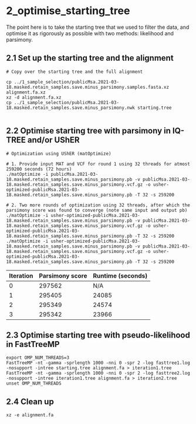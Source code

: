 # 2_optimise_starting_tree

The point here is to take the starting tree that we used to filter the data, and optimise it as rigorously as possible with two methods: likelihood and parsimony.


## 2.1 Set up the starting tree and the alignment

```
# Copy over the starting tree and the full alignment

cp ../1_sample_selection/publicMsa.2021-03-18.masked.retain_samples.save.minus_parsimony.samples.fasta.xz alignment.fa.xz
xz -d alignment.fa.xz
cp ../1_sample_selection/publicMsa.2021-03-18.masked.retain_samples.save.minus_parsimony.nwk starting.tree


```


## 2.2 Optimise starting tree with parsimony in IQ-TREE and/or UShER

```
# Optimization using UShER (matOptimize)

# 1. Provide input MAT and VCF for round 1 using 32 threads for atmost 259200 seconds (72 hours)
./matOptimize -i publicMsa.2021-03-18.masked.retain_samples.save.minus_parsimony.pb -v publicMsa.2021-03-18.masked.retain_samples.save.minus_parsimony.vcf.gz -o usher-optimized-publicMsa.2021-03-18.masked.retain_samples.save.minus_parsimony.pb -T 32 -s 259200

# 2. Two more rounds of optimization using 32 threads, after which the parsimony score was found to converge (note same input and output pb)
./matOptimize -i usher-optimized-publicMsa.2021-03-18.masked.retain_samples.save.minus_parsimony.pb -v publicMsa.2021-03-18.masked.retain_samples.save.minus_parsimony.vcf.gz -o usher-optimized-publicMsa.2021-03-18.masked.retain_samples.save.minus_parsimony.pb -T 32 -s 259200
./matOptimize -i usher-optimized-publicMsa.2021-03-18.masked.retain_samples.save.minus_parsimony.pb -v publicMsa.2021-03-18.masked.retain_samples.save.minus_parsimony.vcf.gz -o usher-optimized-publicMsa.2021-03-18.masked.retain_samples.save.minus_parsimony.pb -T 32 -s 259200
```

| Iteration | Parsimony score | Runtime (seconds) |
|-----------|-----------------|-------------------|
| 0         | 297562          | N/A               |
| 1         | 295405          | 24085             |
| 2         | 295349          | 24574             |
| 3         | 295342          | 23966             |

## 2.3 Optimise starting tree with pseudo-likelihood in FastTreeMP

```
export OMP_NUM_THREADS=3
FastTreeMP -nt -gamma -sprlength 1000 -nni 0 -spr 2 -log fasttree1.log -nosupport -intree starting.tree alignment.fa > iteration1.tree
FastTreeMP -nt -gamma -sprlength 1000 -nni 0 -spr 2 -log fasttree2.log -nosupport -intree iteration1.tree alignment.fa > iteration2.tree
unset OMP_NUM_THREADS
```


## 2.4 Clean up

```
xz -e alignment.fa
```
